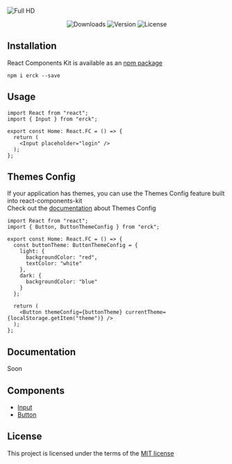 ![Full HD](https://user-images.githubusercontent.com/57585370/107795453-7ae1fb00-6d7a-11eb-8b98-c86154149a8d.png)

<div align="center">
  
![Downloads](https://img.shields.io/npm/dm/erck?style=for-the-badge)
![Version](https://img.shields.io/npm/v/erck?style=for-the-badge)
![License](https://img.shields.io/npm/l/erck?style=for-the-badge)
</div>

## Installation
React Components Kit is available as an [npm package](https://www.npmjs.com/package/erck)

```
npm i erck --save
```

## Usage
``` tsx
import React from "react";
import { Input } from "erck";

export const Home: React.FC = () => {
  return (
    <Input placeholder="login" />
  );  
};
```

## Themes Config
If your application has themes, 
you can use the Themes Config feature 
built into react-components-kit <br>
Check out the [documentation](soon) about Themes Config
``` tsx
import React from "react";
import { Button, ButtonThemeConfig } from "erck";

export const Home: React.FC = () => {
  const buttonTheme: ButtonThemeConfig = {
    light: {
      backgroundColor: "red",
      textColor: "white"
    },
    dark: {
      backgroundColor: "blue"
    }
  };
  
  return (
    <Button themeConfig={buttonTheme} currentTheme={localStorage.getItem("theme")} />
  );    
};
```

## Documentation
Soon

## Components
- [Input](https://github.com/Ermolaev-Inc/react-components-kit/tree/master/src/stories/Input)
- [Button](https://github.com/Ermolaev-Inc/react-components-kit/tree/master/src/stories/Button)

## License
This project is licensed under the terms of the [MIT license](https://github.com/Ermolaev-Inc/react-components-kit/blob/master/LICENSE)
